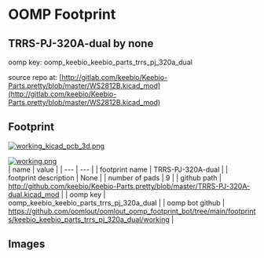 # OOMP Footprint  
## TRRS-PJ-320A-dual  by none  
  
oomp key: oomp_keebio_keebio_parts_trrs_pj_320a_dual  
  
source repo at: [http://gitlab.com/keebio/Keebio-Parts.pretty/blob/master/WS2812B.kicad_mod](http://gitlab.com/keebio/Keebio-Parts.pretty/blob/master/WS2812B.kicad_mod)  
## Footprint  
  
[![working_kicad_pcb_3d.png](working_kicad_pcb_3d_600.png)](working_kicad_pcb_3d.png)  
  
[![working.png](working_600.png)](working.png)  
| name | value | 
| --- | --- | 
| footprint name | TRRS-PJ-320A-dual | 
| footprint description | None | 
| number of pads | 9 | 
| github path | http://github.com/keebio/Keebio-Parts.pretty/blob/master/TRRS-PJ-320A-dual.kicad_mod | 
| oomp key | oomp_keebio_keebio_parts_trrs_pj_320a_dual | 
| oomp bot github | https://github.com/oomlout/oomlout_oomp_footprint_bot/tree/main/footprints/keebio_keebio_parts_trrs_pj_320a_dual/working | 
## Images  

